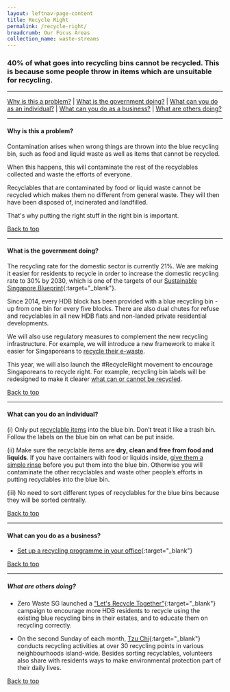 ```yaml
---
layout: leftnav-page-content
title: Recycle Right
permalink: /recycle-right/
breadcrumb: Our Focus Areas
collection_name: waste-streams
---
```


### 40% of what goes into recycling bins cannot be recycled. This is because some people throw in items which are unsuitable for recycling. 

-------------------


[Why is this a problem?](#why) | [What is the government doing?](#govt) | [What can you do as an individual?](#individual) | [What can you do as a business?](#biz) | [What are others doing?](#partners)


-------------------


<a name="why"></a>
#### Why is this a problem? 


Contamination arises when wrong things are thrown into the blue recycling bin, such as food and liquid waste as well as items that cannot be recycled.

When this happens, this will contaminate the rest of the recyclables collected and waste the efforts of everyone. 

Recyclables that are contaminated by food or liquid waste cannot be recycled which makes them no different from general waste. They will then have been disposed of, incinerated and landfilled. 

That's why putting the right stuff in the right bin is important. 



[Back to top](#top)

-------------------

<a name="govt"></a>
#### What is the government doing? 

The recycling rate for the domestic sector is currently 21%. We are making it easier for residents to recycle in order to increase the domestic recycling rate to 30% by 2030, which is one of the targets of our [Sustainable Singapore Blueprint](www.sustainablesingapore.gov.sg){:target="_blank"}. 

Since 2014, every HDB block has been provided with a blue recycling bin - up from one bin for every five blocks. There are also dual chutes for refuse and recyclables in all new HDB flats and non-landed private residential developments.

We will also use regulatory measures to complement the new recycling infrastructure. For example, we will introduce a new framework to make it easier for Singaporeans to [recycle their e-waste](/waste-streams/e-waste/).

This year, we will also launch the #RecycleRight movement to encourage Singaporeans to recycle right. For example, recycling bin labels will be redesigned to make it clearer [what can or cannot be recycled](/recycle/what-to-recycle/).

[Back to top](#top)

-------------------

<a name="individual"></a>

#### What can you do an individual?

(i) Only put [recyclable items](/recycle/what-to-recycle/) into the blue bin. Don’t treat it like a trash bin. Follow the labels on the blue bin on what can be put inside.

(ii) Make sure the recyclable items are **dry, clean and free from food and liquids**. If you have containers with food or liquids inside, [give them a simple rinse](/recycle/how-to-recycle/) before you put them into the blue bin. Otherwise you will contaminate the other recyclables and waste other people’s efforts in putting recyclables into the blue bin.

(iii) No need to sort different types of recyclables for the blue bins because they will be sorted centrally.


[Back to top](#top)

-------------------

<a name="biz"></a>

#### What can you do as a business?

* [Set up a recycling programme in your office](https://www.nea.gov.sg/docs/default-source/resource/participate/3r-guidebook-for-offices.pdf){:target="_blank"}


[Back to top](#top)

-------------------

<a name="partners"></a>

##### What are others doing?

* Zero Waste SG launched a ["Let's Recycle Together"](http://www.zerowastesg.com/recycle/){:target="_blank"}
 campaign to encourage more HDB residents to recycle using the existing blue recycling bins in their estates, and to educate them on recycling correctly.

* On the second Sunday of each month, [Tzu Chi](https://www.tzuchi.org.sg/en/events/islandwide-recycling-day/){:target="_blank"} conducts recycling activities at over 30 recycling points in various neighbourhoods island-wide. Besides sorting recyclables, volunteers also share with residents ways to make environmental protection part of their daily lives.

[Back to top](#top)
